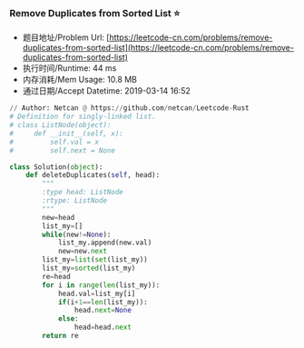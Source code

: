
### Remove Duplicates from Sorted List :star:
- 题目地址/Problem Url: [https://leetcode-cn.com/problems/remove-duplicates-from-sorted-list](https://leetcode-cn.com/problems/remove-duplicates-from-sorted-list)
- 执行时间/Runtime: 44 ms 
- 内存消耗/Mem Usage: 10.8 MB
- 通过日期/Accept Datetime: 2019-03-14 16:52
```python
// Author: Netcan @ https://github.com/netcan/Leetcode-Rust
# Definition for singly-linked list.
# class ListNode(object):
#     def __init__(self, x):
#         self.val = x
#         self.next = None

class Solution(object):
    def deleteDuplicates(self, head):
        """
        :type head: ListNode
        :rtype: ListNode
        """
        new=head
        list_my=[]
        while(new!=None):
            list_my.append(new.val)
            new=new.next
        list_my=list(set(list_my))
        list_my=sorted(list_my)
        re=head
        for i in range(len(list_my)):
            head.val=list_my[i]
            if(i+1==len(list_my)):
                head.next=None
            else:
                head=head.next
        return re

```
